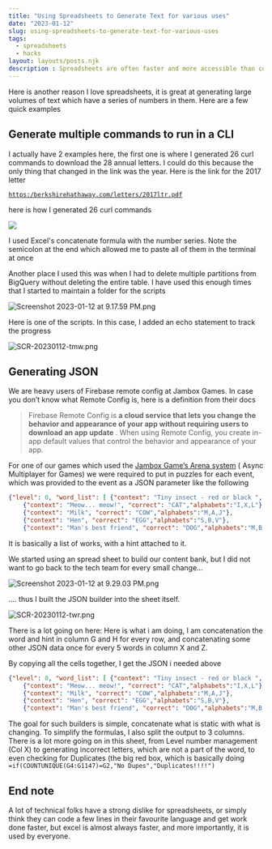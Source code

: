 ```yaml
---
title: "Using Spreadsheets to Generate Text for various uses"
date: "2023-01-12"
slug: using-spreadsheets-to-generate-text-for-various-uses
tags: 
  - spreadsheets
  - hacks
layout: layouts/posts.njk
description : Spreadsheets are often faster and more accessible than coding in any language. They can be used to generate large amounts of text, such as commands for a CLI or JSON.
---
```


Here is another reason I love spreadsheets, it is great at generating large volumes of text which have a series of numbers in them. Here are a few quick examples 

## Generate multiple commands to run in a CLI

I actually have 2 examples here, the first one is where I generated 26 curl commands to download the 28 annual letters. I could do this because the only thing that changed in the link was the year. Here is the link for the 2017 letter

[`https:/berkshirehathaway.com/letters/2017ltr.pdf`](https:/berkshirehathaway.com/letters/2017ltr.pdf)

here is how I generated 26 curl commands  

![](/assets/SCR-20230112-tmw.png)

I used Excel's concatenate formula with the number series. Note the semicolon at the end which allowed me to paste all of them in the terminal at once 

Another place I used this was when I had to delete multiple partitions from BigQuery without deleting the entire table.  I have used this enough times that I started to maintain a folder for the scripts

![Screenshot 2023-01-12 at 9.17.59 PM.png](/assets/Screenshot_2023-01-12_at_9.17.59_PM.png)

Here is one of the scripts. In this case, I added an echo statement to track the progress

![SCR-20230112-tmw.png](/assets/SCR-20230112-tmw.png)

## Generating JSON

We are heavy users of Firebase remote config at Jambox Games. In case you don’t know what Remote Config is, here is a definition from their docs

> Firebase Remote Config is **a cloud service that lets you change the behavior and appearance of your app without requiring users to download an app update**
. When using Remote Config, you create in-app default values that control the behavior and appearance of your app.
> 

For one of our games which used the [Jambox Game’s Arena system](https:/jambox.games) ( Async Multiplayer for Games) we were required to put in puzzles for each event, which was provided to the event as a JSON parameter like the following 

```json
{"level": 0, "word_list": [	{"context": "Tiny insect - red or black ", "correct": "ANT","alphabets":"L,H,O"},		
	{"context": "Meow... meow!", "correct": "CAT","alphabets":"I,X,L"},		
	{"context": "Milk", "correct": "COW","alphabets":"M,A,J"},		
	{"context": "Hen", "correct": "EGG","alphabets":"S,B,V"},		
	{"context": "Man's best friend", "correct": "DOG","alphabets":"M,B,A"}	], "global_step_time": 60}
```

It is basically a list of works, with a hint attached to it. 

We started using an spread sheet to build our content bank, but I did not want to go back to the tech team for every small change…

![Screenshot 2023-01-12 at 9.29.03 PM.png](/assets/Screenshot_2023-01-12_at_9.29.03_PM.png)

…. thus I built the JSON builder into the sheet itself. 

![SCR-20230112-twr.png](/assets/SCR-20230112-twr.png)

There is a lot going on here: Here is what i am doing, I am concatenation the word and hint in column G and H for every row, and concatenating some other JSON data once for every 5 words in column X and Z.

By copying all the cells together, I get the JSON i needed above 

```json
{"level": 0, "word_list": [	{"context": "Tiny insect - red or black ", "correct": "ANT","alphabets":"L,H,O"},	
	{"context": "Meow... meow!", "correct": "CAT","alphabets":"I,X,L"},	
	{"context": "Milk", "correct": "COW","alphabets":"M,A,J"},	
	{"context": "Hen", "correct": "EGG","alphabets":"S,B,V"},	
	{"context": "Man's best friend", "correct": "DOG","alphabets":"M,B,A"}	], "global_step_time": 60}
```

The goal for such builders is simple, concatenate what is static with what is changing. To simplify the formulas, I also split the output to 3 columns. There is a lot more going on in this sheet, from Level number management (Col X) to generating incorrect letters, which are not a part of the word, to even checking for Duplicates (the big red box, which is basically doing `=if(COUNTUNIQUE(G4:G1147)=G2,"No Dupes","Duplicates!!!!")`

## End note

A lot of technical folks have a strong dislike for spreadsheets, or simply think they can code a few lines in their favourite language and get work done faster, but excel is almost always faster, and more importantly, it is used by everyone.